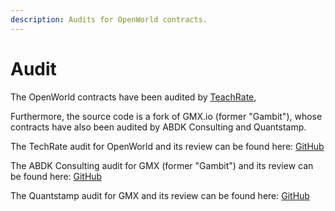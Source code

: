 ```yaml
---
description: Audits for OpenWorld contracts.
---
```


# Audit

The OpenWorld contracts have been audited by [TeachRate](https://github.com/TechRate/Smart-Contract-Audits),

Furthermore, the source code is a fork of GMX.io (former "Gambit"), whose contracts have also been audited by ABDK Consulting and Quantstamp.

The TechRate audit for OpenWorld and its review can be found here: [GitHub](https://github.com/TechRate/Smart-Contract-Audits/blob/main/February\_2023/OpenWorld%20Full%20Smart%20Contract%20Security%20Audit.pdf)

The ABDK Consulting audit for GMX (former "Gambit") and its review can be found here: [GitHub](https://github.com/gmx-io/gmx-contracts/tree/master/audits)&#x20;

The Quantstamp audit for GMX and its review can be found here: [GitHub](https://github.com/gmx-io/gmx-contracts/blob/master/audits/Quantstamp\_Audit\_Report.pdf)
